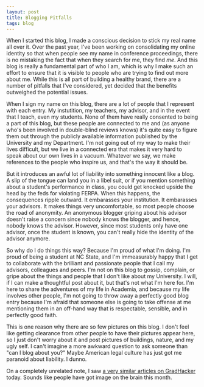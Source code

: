 ```yaml
---
layout: post
title: Blogging Pitfalls
tags: blog
---
```


When I started this blog, I made a conscious decision to stick my real name all over it. Over the past year, I've been working on consolidating my online identity so that when people see my name in conference proceedings, there is no mistaking the fact that when they search for me, they find <em>me</em>. And this blog is really a fundamental part of who I am, which is why I make such an effort to ensure that it is visible to people who are trying to find out more about me. While this is all part of building a healthy brand, there are a number of pitfalls that I've considered, yet decided that the benefits outweighed the potential issues.

When I sign my name on this blog, there are a lot of people that I represent with each entry. My instutition, my teachers, my advisor, and in the event that I teach, even my students. None of them have really consented to being a part of this blog, but these people are connected to me and (as anyone who's been involved in double-blind reviews knows) it's quite easy to figure them out through the publicly available information published by the University and my Department. I'm not going out of my way to make their lives difficult, but we live in a connected era that makes it very hard to speak about our own lives in a vacuum. Whatever we say, we make references to the people who inspire us, and that's the way it should be.

But it introduces an awful lot of liability into something innocent like a blog. A slip of the tongue can land you in a libel suit, or if you mention something about a student's performance in class, you could get knocked upside the head by the feds for violating FERPA. When this happens, the consequences ripple outward. It embarasses your institution. It embarasses your advisors. It makes things very uncomfortable, so most people choose the road of anonymity. An anonymous blogger griping about his advisor doesn't raise a concern since nobody knows the blogger, and hence, nobody knows the advisor. However, since most students only have one advisor, once the student is known, you can't really hide the identity of the advisor anymore.

So why do I do things this way? Because I'm proud of what I'm doing. I'm proud of being a student at NC State, and I'm immeasurably happy that I get to collaborate with the brilliant and passionate people that I call my advisors, colleagues and peers. I'm not on this blog to gossip, complain, or gripe about the things and people that I don't like about my University. I will, if I can make a thoughtful post about it, but that's not what I'm here for. I'm here to share the adventures of my life in Academia, and because my life involves other people, I'm not going to throw away a perfectly good blog entry because I'm afraid that someone else is going to take offense at me mentioning them in an off-hand way that is respectable, sensible, and in perfectly good faith.

This is one reason why there are so few pictures on this blog. I don't feel like getting clearance from other people to have their pictures appear here, so I just don't worry about it and post pictures of buildings, nature, and my ugly self. I can't imagine a more awkward question to ask someone than "can I blog about you?" Maybe American legal culture has just got me paranoid about liability. I dunno.

On a completely unrelated note, I saw <a href="http://www.gradhacker.org/2012/05/16/candor-and-candidacy-in-social-media/">a very similar articles on GradHacker</a> today. Sounds like people have got image on the brain this month.
